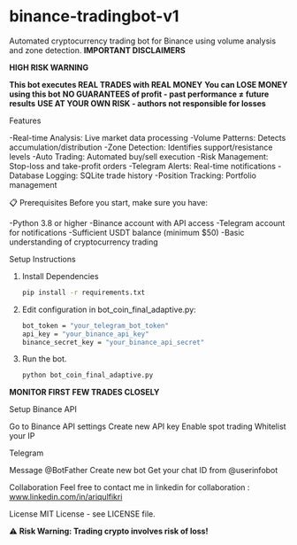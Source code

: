 # binance-tradingbot-v1
Automated cryptocurrency trading bot for Binance using volume analysis and zone detection.
 **IMPORTANT DISCLAIMERS**

**HIGH RISK WARNING**

**This bot executes REAL TRADES with REAL MONEY**
**You can LOSE MONEY using this bot**
**NO GUARANTEES of profit - past performance ≠ future results**
**USE AT YOUR OWN RISK - authors not responsible for losses**



 Features

-Real-time Analysis: Live market data processing
-Volume Patterns: Detects accumulation/distribution
-Zone Detection: Identifies support/resistance levels
-Auto Trading: Automated buy/sell execution
-Risk Management: Stop-loss and take-profit orders
-Telegram Alerts: Real-time notifications
-Database Logging: SQLite trade history
-Position Tracking: Portfolio management

📋 Prerequisites
Before you start, make sure you have:

-Python 3.8 or higher
-Binance account with API access
-Telegram account for notifications
-Sufficient USDT balance (minimum $50)
-Basic understanding of cryptocurrency trading

Setup Instructions
1. Install Dependencies
   ```bash
   pip install -r requirements.txt
2. Edit configuration in bot_coin_final_adaptive.py:
   ```bash
   bot_token = "your_telegram_bot_token"
   api_key = "your_binance_api_key"
   binance_secret_key = "your_binance_api_secret"
3. Run the bot.
   ```bash
   python bot_coin_final_adaptive.py
   
**MONITOR FIRST FEW TRADES CLOSELY**

Setup
Binance API

Go to Binance API settings
Create new API key
Enable spot trading
Whitelist your IP

Telegram

Message @BotFather
Create new bot
Get your chat ID from @userinfobot

Collaboration
Feel free to contact me in linkedin for collaboration : www.linkedin.com/in/ariqulfikri

License
MIT License - see LICENSE file.

⚠️ **Risk Warning: Trading crypto involves risk of loss!**
